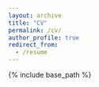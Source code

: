```yaml
---
layout: archive
title: "CV"
permalink: /cv/
author_profile: true
redirect_from:
  - /resume
---
```


{% include base_path %}

<object data="../files/CV_Breitbart_20220805.pdf" width="1000" height="1000" type='application/pdf'></object>

